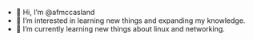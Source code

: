 - 👋 Hi, I’m @afmccasland
- 👀 I’m interested in learning new things and expanding my knowledge.
- 🌱 I’m currently learning new things about linux and networking.

<!---
afmccasland/afmccasland is a ✨ special ✨ repository because its `README.md` (this file) appears on your GitHub profile.
You can click the Preview link to take a look at your changes.
--->
